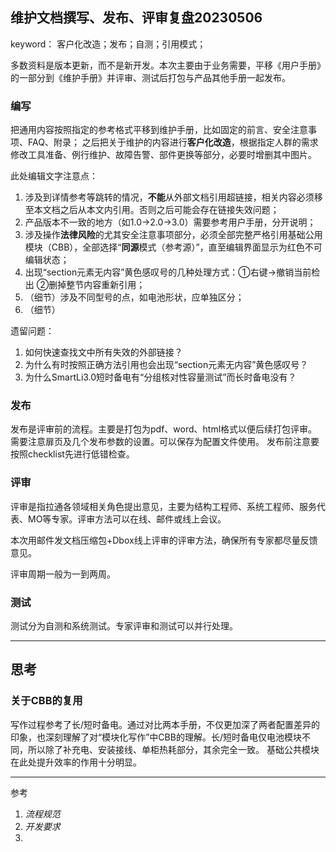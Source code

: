 ## 维护文档撰写、发布、评审复盘20230506
keyword： 客户化改造；发布；自测；引用模式；

多数资料是版本更新，而不是新开发。本次主要由于业务需要，平移《用户手册》的一部分到《维护手册》并评审、测试后打包与产品其他手册一起发布。


### 编写
把通用内容按照指定的参考格式平移到维护手册，比如固定的前言、安全注意事项、FAQ、附录；
之后把关于维护的内容进行**客户化改造**，根据指定人群的需求修改工具准备、例行维护、故障告警、部件更换等部分，必要时增删其中图片。

此处编辑文字注意点：
1. 涉及到详情参考等跳转的情况，**不能**从外部文档引用超链接，相关内容必须移至本文档之后从本文内引用。否则之后可能会存在链接失效问题；
2. 产品版本不一致的地方（如1.0->2.0->3.0）需要参考用户手册，分开说明；
3. 涉及操作**法律风险**的尤其安全注意事项部分，必须全部完整严格引用基础公用模块（CBB），全部选择“**同源**模式（参考源）”，直至编辑界面显示为红色不可编辑状态；
4. 出现“section元素无内容”黄色感叹号的几种处理方式：①右键->撤销当前检出 ②删掉整节内容重新引用；
5. （细节）涉及不同型号的点，如电池形状，应单独区分；
6. （细节）
   

遗留问题：
1. 如何快速查找文中所有失效的外部链接？
2. 为什么有时按照正确方法引用也会出现“section元素无内容”黄色感叹号？
3. 为什么SmartLi3.0短时备电有“分组核对性容量测试”而长时备电没有？

### 发布
发布是评审前的流程。主要是打包为pdf、word、html格式以便后续打包评审。
需要注意扉页及几个发布参数的设置。可以保存为配置文件使用。
发布前注意要按照checklist先进行低错检查。
### 评审

评审是指拉通各领域相关角色提出意见，主要为结构工程师、系统工程师、服务代表、MO等专家。评审方法可以在线、邮件或线上会议。

本次用邮件发文档压缩包+Dbox线上评审的评审方法，确保所有专家都尽量反馈意见。

评审周期一般为一到两周。

### 测试
测试分为自测和系统测试。专家评审和测试可以并行处理。



---

## 思考

### 关于CBB的复用

写作过程参考了长/短时备电。通过对比两本手册，不仅更加深了两者配置差异的印象，也深刻理解了对“模块化写作”中CBB的理解。长/短时备电仅电池模块不同，所以除了补充电、安装接线、单柜热耗部分，其余完全一致。
基础公共模块在此处提升效率的作用十分明显。

---

参考
1. *流程规范*
2. *开发要求*
3. 


